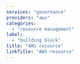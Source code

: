 ```yaml
---
services: "governance"
providers: "aws"
categories:
  - "resource management"
label:
  - "building block"
title: "AWS resource"
linkTitle: "AWS resource"
---
```

